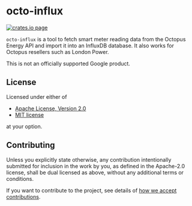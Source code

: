 # octo-influx

[![crates.io page](https://img.shields.io/crates/v/octo-influx.svg)](https://crates.io/crates/octo-influx)

`octo-influx` is a tool to fetch smart meter reading data from the Octopus Energy API and import it
into an InfluxDB database. It also works for Octopus resellers such as London Power.

This is not an officially supported Google product.

## License

Licensed under either of

- [Apache License, Version 2.0](http://www.apache.org/licenses/LICENSE-2.0)
- [MIT license](http://opensource.org/licenses/MIT)

at your option.

## Contributing

Unless you explicitly state otherwise, any contribution intentionally submitted for inclusion in the
work by you, as defined in the Apache-2.0 license, shall be dual licensed as above, without any
additional terms or conditions.

If you want to contribute to the project, see details of
[how we accept contributions](../CONTRIBUTING.md).

